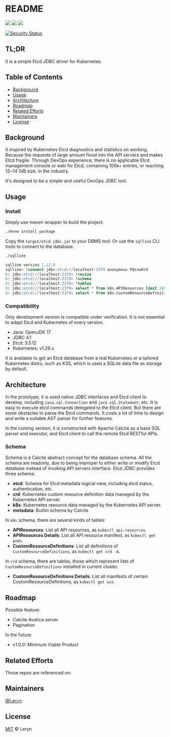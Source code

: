 # README

![](https://img.shields.io/badge/java%2017-F56C2D.svg?style=for-the-badge&logo=openjdk&logoColor=F56C2D&labelColor=white)
![](https://img.shields.io/badge/etcd%20v3.5.12-419EDA.svg?style=for-the-badge&logo=etcd&logoColor=419EDA&labelColor=white)
![](https://img.shields.io/badge/k8s%20v1.28.x-326CE5.svg?style=for-the-badge&logo=kubernetes&logoColor=326CE5&labelColor=white)

[![Security Status](https://www.murphysec.com/platform3/v31/badge/1785978264775356416.svg)](https://www.murphysec.com/console/report/1785978247251554304/1785978264775356416)

## TL;DR

It is a simple Etcd JDBC driver for Kubernetes.

## Table of Contents

- [Background](#background)
- [Usage](#usage)
- [Architecture](#architecture)
- [Roadmap](#roadmap)
- [Related Efforts](#related-efforts)
- [Maintainers](#maintainers)
- [License](#license)

## Background

It inspired by Kubernetes Etcd diagnostics and statistics on working. Because the requests of large amount flood into
the API servers and makes Etcd fragile. Through DevOps experience, there is no applicable Etcd management console or web
for Etcd, containing 100k+ entries, or reaching 12~14 GiB size, in the industry.

It's designed to be a simple and useful DevOps JDBC tool.

## Usage

### Install

Simply use maven wrapper to build the project.

```bash
./mvnw install package
```

Copy the `target/etcd-jdbc.jar` to your DBMS tool. Or use the `sqlline` CLI tools to connect to the database.

```bash
./sqlline
```

```sql
sqlline version 1.12.0
sqlline> !connect jdbc:etcd://localhost:2379 anonymous P@ssw0rd
0: jdbc:etcd://localhost:2379> !resize
0: jdbc:etcd://localhost:2379> !schema
0: jdbc:etcd://localhost:2379> !tables
0: jdbc:etcd://localhost:2379> select * from k8s.APIResources limit 200;
0: jdbc:etcd://localhost:2379> select * from k8s.CustomResourceDefinitions limit 50;
```

### Compatibility

Only development version is compatible under verification. It is not essential to adapt
Etcd and Kubernetes of every version.

- Java: OpenJDK 17
- JDBC 4.1
- Etcd: 3.5.12
- Kubernetes: v1.28.x

It is available to get an Etcd database from a real Kubernetes or a tailored Kubernetes distro, such as K3S,
which is used a SQLite data file as storage by default.

## Architecture

In the prototype, it is used native JDBC interfaces and Etcd client to develop, including `java.sql.Connection`
and `java.sql.Statement`, etc. It is easy to execute etcd commands delegated to the Etcd client.
But there are some obstacles to parse the Etcd commands. It costs a lot of time to design and write a suitable
AST parser for further features.

In the coming version, it is constructed with Apache Calcite as a base SQL parser and executor, and Etcd client to call
the remote Etcd RESTful APIs.

### Schema

Schema is a Calcite abstract concept for the database schema.
All the schema are readonly, due to being improper to either write or modify Etcd database instead of
invoking API servers interface.
Etcd JDBC provides three schema:

- **etcd**: Schema for Etcd metadata logical view, including etcd status, authentication, etc.
- **crd**: Kubernetes custom resource definition data managed by the Kubernetes API server.
- **k8s**: Kubernetes resource data managed by the Kubernetes API server.
- **metadata**: Builtin schema by Calcite

In `k8s` schema, there are several kinds of tables:

- **APIResources**: List all API resources, as `kubectl api-resources`.
- **APIResources Details**: List all API resource manifest, as `kubectl get pods`.
- **CustomResourceDefinitions**: List all definitions of `CustomResourceDefinitions`, as `kubectl get crd -A`.

In `crd` schema, there are tables, those which represent lists of `CustomResourceDefinitions` installed in current
cluster.

- **CustomResourceDefinitions Details**: List all manifests of certain CustomResourceDefinitions,
  as `kubectl get xxx`.


## Roadmap

Possible feature:

  - Calcite Avatica server
  - Pagination

In the future:

- v1.0.0: Minimum Viable Product

## Related Efforts

Those repos are referenced on:

## Maintainers

[@Leryn](https://github.com/leryn1122).

## License

[MIT](LICENSE-MIT) © Leryn
